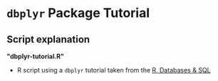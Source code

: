 # `dbplyr` Package Tutorial

## Script explanation

**"dbplyr-tutorial.R"**

- R script using a `dbplyr` tutorial taken from the [R, Databases & SQL](https://rdbsql.rsquaredacademy.com/index.html)
